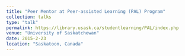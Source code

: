 ```yaml
---
title: "Peer Mentor at Peer-assisted Learning (PAL) Program"
collection: talks
type: "talk"
permalink: https://library.usask.ca/studentlearning/PAL/index.php
venue: "University of Saskatchewan"
date: 2015-2-23
location: "Saskatoon, Canada"
---
```



